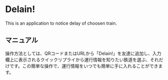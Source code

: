 # Delain!

This is an application to notice delay of choosen train.

## マニュアル

操作方法としては、QRコードまたはURLから「Delain!」を友達に追加し、入力欄上に表示されるクイックリプライから運行情報を知りたい鉄道を選ぶ、それだけです。この簡単な操作で、運行情報をいつでも簡単に手に入れることができます。